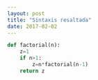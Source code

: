 ```yaml
---
layout: post
title: "Sintaxis resaltada"
date: 2017-02-02
---
```


```python 
def factorial(n):
    z=1
    if n>1:
        z=n*factorial(n-1)
    return z
```
